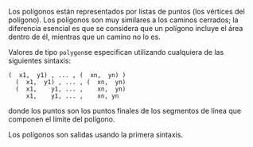 Los polígonos están representados por listas de puntos (los vértices  del polígono). Los polígonos son muy similares a los caminos cerrados;  la diferencia esencial es que se considera que un polígono incluye el  área dentro de él, mientras que un camino no lo es.

Valores de tipo  `polygon`se especifican utilizando cualquiera de las siguientes sintaxis:

```
(  x1,  y1) , ... , (  xn,  yn) )
  (  x1,  y1) , ... , (  xn,  yn)
  (  x1,    y1, ... ,    xn,  yn)
     x1,    y1, ... ,    xn, yn
```

donde los puntos son los puntos finales de los segmentos de línea que componen el límite del polígono.

Los polígonos son salidas usando la primera sintaxis.